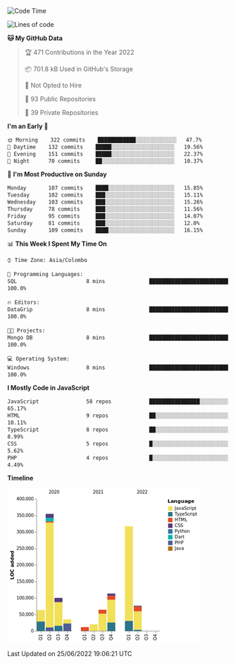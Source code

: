 
<!--START_SECTION:waka-->
![Code Time](http://img.shields.io/badge/Code%20Time-0%20secs-blue)

![Lines of code](https://img.shields.io/badge/From%20Hello%20World%20I%27ve%20Written-1%20Million%20lines%20of%20code-blue)

**🐱 My GitHub Data** 

> 🏆 471 Contributions in the Year 2022
 > 
> 📦 701.8 kB Used in GitHub's Storage 
 > 
> 🚫 Not Opted to Hire
 > 
> 📜 93 Public Repositories 
 > 
> 🔑 39 Private Repositories  
 > 
**I'm an Early 🐤** 

```text
🌞 Morning    322 commits    ████████████░░░░░░░░░░░░░   47.7% 
🌆 Daytime    132 commits    █████░░░░░░░░░░░░░░░░░░░░   19.56% 
🌃 Evening    151 commits    █████░░░░░░░░░░░░░░░░░░░░   22.37% 
🌙 Night      70 commits     ██░░░░░░░░░░░░░░░░░░░░░░░   10.37%

```
📅 **I'm Most Productive on Sunday** 

```text
Monday       107 commits    ████░░░░░░░░░░░░░░░░░░░░░   15.85% 
Tuesday      102 commits    ███░░░░░░░░░░░░░░░░░░░░░░   15.11% 
Wednesday    103 commits    ███░░░░░░░░░░░░░░░░░░░░░░   15.26% 
Thursday     78 commits     ███░░░░░░░░░░░░░░░░░░░░░░   11.56% 
Friday       95 commits     ███░░░░░░░░░░░░░░░░░░░░░░   14.07% 
Saturday     81 commits     ███░░░░░░░░░░░░░░░░░░░░░░   12.0% 
Sunday       109 commits    ████░░░░░░░░░░░░░░░░░░░░░   16.15%

```


📊 **This Week I Spent My Time On** 

```text
⌚︎ Time Zone: Asia/Colombo

💬 Programming Languages: 
SQL                      8 mins              █████████████████████████   100.0%

🔥 Editors: 
DataGrip                 8 mins              █████████████████████████   100.0%

🐱‍💻 Projects: 
Mongo DB                 8 mins              █████████████████████████   100.0%

💻 Operating System: 
Windows                  8 mins              █████████████████████████   100.0%

```

**I Mostly Code in JavaScript** 

```text
JavaScript               58 repos            ████████████████░░░░░░░░░   65.17% 
HTML                     9 repos             ██░░░░░░░░░░░░░░░░░░░░░░░   10.11% 
TypeScript               8 repos             ██░░░░░░░░░░░░░░░░░░░░░░░   8.99% 
CSS                      5 repos             █░░░░░░░░░░░░░░░░░░░░░░░░   5.62% 
PHP                      4 repos             █░░░░░░░░░░░░░░░░░░░░░░░░   4.49%

```


**Timeline**

![Chart not found](https://raw.githubusercontent.com/ccweerasinghe1994/ccweerasinghe1994/master/charts/bar_graph.png) 


 Last Updated on 25/06/2022 19:06:21 UTC
<!--END_SECTION:waka-->
